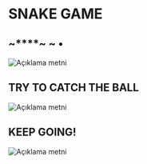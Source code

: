 # SNAKE GAME

## **~****~** **~**        •

![Açıklama metni](C:\Users\ksyar\Pictures\Screenshots\Ekran%20görüntüsü%202024-07-09%20154058.png)



## TRY TO CATCH THE BALL

![Açıklama metni](C:\Users\ksyar\Pictures\Screenshots\Ekran%20görüntüsü%202024-07-09%20154119.png)

## KEEP GOING!

![Açıklama metni](C:\Users\ksyar\Pictures\Screenshots\Ekran%20görüntüsü%202024-07-09%20154446.png)
